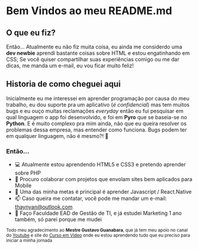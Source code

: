 <h1>Bem Vindos ao meu README.md</h1>
<h2>O que eu fiz?</h2>
<p>Então... Atualmente eu não fiz muita coisa, eu ainda me considerdo uma <strong>dev newbie</strong> aprendi bastante coisas sobre HTML e estou engatinhando em CSS;
  Se você quiser compartilhar suas experiências comigo ou me dar dicas, me manda um e-mail, eu vou ficar muito feliz!
 
<h2>Historia de como cheguei aqui</h2> 
<p>Inicialmente eu me interessei em aprender programação por causa do meu trabalho, eu dou suporte pra um aplicativo (<em>é confidencial</em>) mas tem muitos bugs e eu ouço
muitas reclamações <em>everyday</em> então eu fui pesquisar em qual linguagem o app foi desenvolvido, e foi em <strong>Pyro</strong> que se baseia-se no <strong>Python</strong>. E é muito complexo pra mim ainda,
não que eu queira resolver os problemas dessa empresa, mas entender como funciona. Bugs podem ter em qualquer linguagem, não é mesmo?! 🐞 </p>

<h3> Então...</h3>

- 💻 Atualmente estou aprendendo HTML5 e CSS3 e pretendo aprender sobre PHP
- 📱 Procuro colaborar com projetos que envolam sites bem aplicados para Mobile
- 📒 Uma das minha metas é principal é aprender Javascript / React.Native
- 📫 Caso queira me contatar, você pode me mandar um e-mail: thaynyan@outlook.com 
- 📓 Faço Faculdade EAD de Gestão de TI, e já estudei Marketing 1 ano também, só parei porque me mudei

<small>Todo meu agradecimento ao <strong> Mestre Gustavo Guanabara</strong>, que já tem meu apoio no canal do <a href="https://www.youtube.com/c/CursoemV%C3%ADdeo">Youtube<a> e site do <a href="https://www.cursoemvideo.com/">Curso em Vídeo</a> onde eu estou aprendendo
  tudo que eu preciso para iniciar a minha jornada</small>
<!---
ThayNyan/ThayNyan is a ✨ special ✨ repository because its `README.md` (this file) appears on your GitHub profile.
You can click the Preview link to take a look at your changes.
--->
